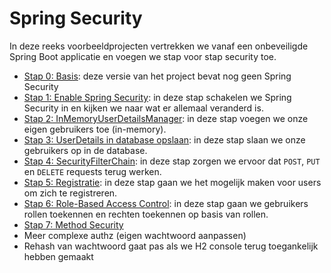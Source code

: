 # Spring Security

In deze reeks voorbeeldprojecten vertrekken we vanaf een onbeveiligde Spring Boot applicatie
en voegen we stap voor stap security toe.

- [Stap 0: Basis](./00-Basis): deze versie van het project bevat nog geen Spring Security
- [Stap 1: Enable Spring Security](./01-EnableSpringSecurity): in deze stap schakelen we Spring Security in en kijken we naar wat er allemaal veranderd is.
- [Stap 2: InMemoryUserDetailsManager](./02-InMemoryUserDetailsManager): in deze stap voegen we onze eigen gebruikers toe (in-memory).
- [Stap 3: UserDetails in database opslaan](./03-UserDetailsInDatabase): in deze stap slaan we onze gebruikers op in de database.
- [Stap 4: SecurityFilterChain](./04-SecurityFilterChain): in deze stap zorgen we ervoor dat `POST`, `PUT` en `DELETE` requests terug werken.
- [Stap 5: Registratie](./05-Registratie): in deze stap gaan we het mogelijk maken voor users om zich te registreren.
- [Stap 6: Role-Based Access Control](./06-RBAC): in deze stap gaan we gebruikers rollen toekennen en rechten toekennen op
  basis van rollen.
- [Stap 7: Method Security]()
- Meer complexe authz (eigen wachtwoord aanpassen)
- Rehash van wachtwoord gaat pas als we H2 console terug toegankelijk hebben gemaakt
